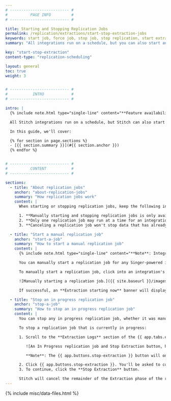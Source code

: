 ```yaml
---
# -------------------------- #
#          PAGE INFO         #
# -------------------------- #

title: Starting and Stopping Replication Jobs
permalink: /replication/extractions/start-stop-extraction-jobs
keywords: start job, force job, stop job, stop replication, start extraction, extraction job
summary: "All integrations run on a schedule, but you can also start and stop extractions on demand. This is useful for testing configuration changes or recovering from an error."

key: "start-stop-extraction"
content-type: "replication-scheduling"

layout: general
toc: true
weight: 3


# -------------------------- #
#           INTRO            #
# -------------------------- #

intro: |
  {% include note.html type="single-line" content="**Feature availability**: This feature is available only for integrations powered by Singer taps. As integrations are converted to the Singer system, this feature will be made available." %}

  All Stitch integrations run on a schedule, but Stitch can also start and stop an integration on demand. This is useful for testing configuration changes or recovering from an error.

  In this guide, we'll cover:

  {% for section in page.sections %}
  - [{{ section.summary }}](#{{ section.anchor }})
  {% endfor %}


# -------------------------- #
#          CONTENT           #
# -------------------------- #

sections:
  - title: "About replication jobs"
    anchor: "about-replication-jobs"
    summary: "How replication jobs work"
    content: |
      When starting or stopping replication jobs, keep the following in mind:

      1. **Manually starting and stopping replication jobs is only available for Singer-powered integrations.** As integrations are converted to the Singer system, these features will be made available. 
      2. **Only one replication job may run at a time for an integration**. If a job is in progress, you will not be able to start a new job without first stopping the one that is in progress.
      3. **Canceling a replication job won't stop data that has already been extracted from loading**. Canceling an in progress job only cancels the remaining portion of the Extraction phase. Any data extracted prior to the cancellation will be loaded to your destination.

  - title: "Start a manual replication job"
    anchor: "start-a-job"
    summary: "How to start a manual replication job"
    content: |
      {% include note.html type="single-line" content="**Note**: Integrations run according to the schedule set in the **Integration Settings** page. Unless you want to kick off a job outside of the integration's schedule, you don't need to perform this process." %}

      You can manually start a replication job for any Singer-powered integration, regardless of whether the integration is active or paused. Starting a replication job for a paused integration won't change its paused status, so you can kick off jobs as needed.

      To manually start a replication job, click into an integration's {{ app.tabs.extractions }} tab and then click the {{ app.buttons.start-extraction }} button:

      ![Manually starting a replication job.]({{ site.baseurl }}/images/replication/start-replication.gif)

      If successful, an **Extraction starting now** banner will display and the replication job will kick off shortly.

  - title: "Stop an in progress replication job"
    anchor: "stop-a-job"
    summary: "How to stop an in progress replication job"
    content: |
      You can stop any in progress replication job, whether it was manually started by you or automatically started by Stitch.

      To stop a replication job that is currently in progress:

      1. Scroll to the **Extraction Logs** section of the {{ app.tabs.extractions }} tab. The first item in this section will have an **In Progress** status and a {{ app.buttons.stop-extraction }} button:

         ![An In Progress replication job and Stop Extraction button, highlighted]({{ site.baseurl }}/images/replication/stop-in-progress-job.png)

         **Note**: The {{ app.buttons.stop-extraction }} button will only display when a replication job is currently running.

      2. Click {{ app.buttons.stop-extraction }}. You'll be asked to confirm the job cancellation.
      3. To continue, click the **Stop Extraction** button.

      Stitch will cancel the remainder of the Extraction phase of the replication job. **Note**: This will not cancel the loading of data that has already been extracted. Any data extracted prior to the cancellation will be loaded to your destination.
---
```

{% include misc/data-files.html %}
